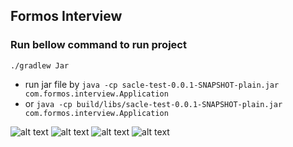 ## Formos Interview

### Run bellow command to run project

`./gradlew Jar`
* run jar file by `java -cp sacle-test-0.0.1-SNAPSHOT-plain.jar com.formos.interview.Application`
* or `java -cp build/libs/sacle-test-0.0.1-SNAPSHOT-plain.jar com.formos.interview.Application`

![alt text]([http://url/to/img.png](https://raw.githubusercontent.com/trinhbiendich/formos-interview/main/src/main/resources/img.png))
![alt text]([http://url/to/img.png](https://raw.githubusercontent.com/trinhbiendich/formos-interview/main/src/main/resources/img_1.png))
![alt text]([http://url/to/img.png](https://raw.githubusercontent.com/trinhbiendich/formos-interview/main/src/main/resources/img_2.png))
![alt text]([http://url/to/img.png](https://raw.githubusercontent.com/trinhbiendich/formos-interview/main/src/main/resources/img_3.png))
